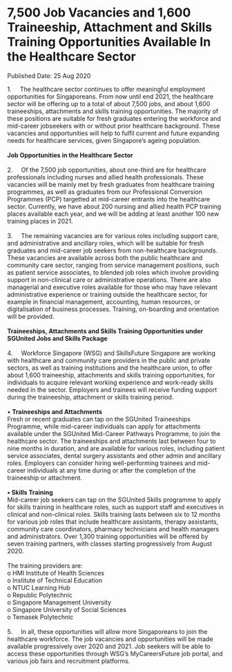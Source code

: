<html>
    <meta http-equiv="Content-Type" content="text/html; charset=utf-8"/>
    <meta charset="utf-8"/>
    <title>7,500 Job Vacancies and 1,600 Traineeship, Attachment and Skills Training Opportunities Available In the Healthcare Sector</title>
    <body><h1>7,500 Job Vacancies and 1,600 Traineeship, Attachment and Skills Training Opportunities Available In the Healthcare Sector</h1>
    <p>Published Date: 25 Aug 2020</p> <div>1.&nbsp; &nbsp; &nbsp;The healthcare sector continues to offer meaningful employment opportunities for Singaporeans. From now until end 2021, the healthcare sector will be offering up to a total of about 7,500 jobs, and about 1,600 traineeships, attachments and skills training opportunities. The majority of these positions are suitable for fresh graduates entering the workforce and mid-career jobseekers with or without prior healthcare background. These vacancies and opportunities will help to fulfil current and future expanding needs for healthcare services, given Singapore’s ageing population.<br><br></div><div><strong>Job Opportunities in the Healthcare Sector</strong></div><div><br>2.&nbsp; &nbsp; &nbsp;Of the 7,500 job opportunities, about one-third are for healthcare professionals including nurses and allied health professionals. These vacancies will be mainly met by fresh graduates from healthcare training programmes, as well as graduates from our Professional Conversion Programmes (PCP) targetted at mid-career entrants into the healthcare sector. Currently, we have about 200 nursing and allied health PCP training places available each year, and we will be adding at least another 100 new training places in 2021.<br><br></div><div>3.&nbsp; &nbsp; &nbsp;The remaining vacancies are for various roles including support care, and administrative and ancillary roles, which will be suitable for fresh graduates and mid-career job seekers from non-healthcare backgrounds. These vacancies are available across both the public healthcare and community care sector, ranging from service management positions, such as patient service associates, to blended job roles which involve providing support in non-clinical care or administrative operations. There are also managerial and executive roles available for those who may have relevant administrative experience or training outside the healthcare sector, for example in financial management, accounting, human resources, or digitalisation of business processes. Training, on-boarding and orientation will be provided.<br><br></div><div><strong>Traineeships, Attachments and Skills Training Opportunities under SGUnited Jobs and Skills Package<br></strong><br></div><div>4.&nbsp; &nbsp; &nbsp;Workforce Singapore (WSG) and SkillsFuture Singapore are working with healthcare and community care providers in the public and private sectors, as well as training institutions and the healthcare union, to offer about 1,600 traineeship, attachments and skills training opportunities, for individuals to acquire relevant working experience and work-ready skills needed in the sector. Employers and trainees will receive funding support during the traineeship, attachment or skills training period.</div><br>•<strong> Traineeships and Attachments</strong><div>Fresh or recent graduates can tap on the SGUnited Traineeships Programme, while mid-career individuals can apply for attachments available under the SGUnited Mid-Career Pathways Programme, to join the healthcare sector. The traineeships and attachments last between four to nine months in duration, and are available for various roles, including patient service associates, dental surgery assistants and other admin and ancillary roles. Employers can consider hiring well-performing trainees and mid-career individuals at any time during or after the completion of the traineeship or attachment.<br><br></div><div><strong>• Skills Training</strong></div><div>Mid-career job seekers can tap on the SGUnited Skills programme to apply for skills training in healthcare roles, such as support staff and executives in clinical and non-clinical roles. Skills training lasts between six to 12 months for various job roles that include healthcare assistants, therapy assistants, community care coordinators, pharmacy technicians and health managers and administrators. Over 1,300 training opportunities will be offered by seven training partners, with classes starting progressively from August 2020.<br><br></div><div>The training providers are:</div><div>o HMI Institute of Health Sciences</div><div>o Institute of Technical Education</div><div>o NTUC Learning Hub</div><div>o Republic Polytechnic</div><div>o Singapore Management University</div><div>o Singapore University of Social Sciences</div><div>o Temasek Polytechnic<br><br></div><div>5.&nbsp; &nbsp; &nbsp;In all, these opportunities will allow more Singaporeans to join the healthcare workforce. The job vacancies and opportunities will be made available progressively over 2020 and 2021. Job seekers will be able to access these opportunities through WSG’s MyCareersFuture job portal, and various job fairs and recruitment platforms.</div></body>
</html>